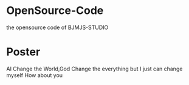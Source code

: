 
# OpenSource-Code
the opensource code of BJMJS-STUDIO

# Poster
AI Change the World,God Change the everything
but I just can change myself
How about you
